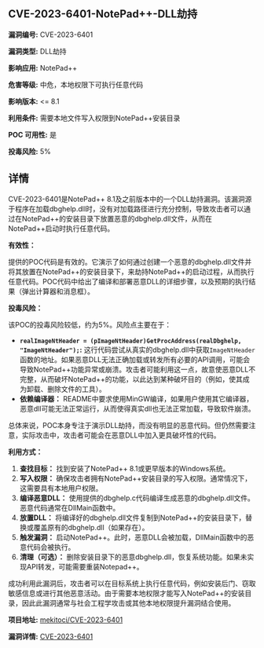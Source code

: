 ## CVE-2023-6401-NotePad++-DLL劫持

**漏洞编号:** CVE-2023-6401

**漏洞类型:** DLL劫持

**影响应用:** NotePad++

**危害等级:** 中危，本地权限下可执行任意代码

**影响版本:** <= 8.1

**利用条件:** 需要本地文件写入权限到NotePad++安装目录

**POC 可用性:** 是

**投毒风险:** 5%

## 详情

CVE-2023-6401是NotePad++ 8.1及之前版本中的一个DLL劫持漏洞。该漏洞源于程序在加载dbghelp.dll时，没有对加载路径进行充分控制，导致攻击者可以通过在NotePad++的安装目录下放置恶意的dbghelp.dll文件，从而在NotePad++启动时执行任意代码。

**有效性：**

提供的POC代码是有效的。它演示了如何通过创建一个恶意的dbghelp.dll文件并将其放置在NotePad++的安装目录下，来劫持NotePad++的启动过程，从而执行任意代码。POC代码中给出了编译和部署恶意DLL的详细步骤，以及预期的执行结果（弹出计算器和消息框）。

**投毒风险：**

该POC的投毒风险较低，约为5%。风险点主要在于：

*   **`realImageNtHeader = (pImageNtHeader)GetProcAddress(realDbghelp, "ImageNtHeader");`:** 这行代码尝试从真实的dbghelp.dll中获取`ImageNtHeader`函数的地址。如果恶意DLL无法正确加载或转发所有必要的API调用，可能会导致NotePad++功能异常或崩溃。攻击者可能利用这一点，故意使恶意DLL不完整，从而破坏NotePad++的功能，以此达到某种破坏目的（例如，使其成为卸载、删除文件的工具）。
*   **依赖编译器：** README中要求使用MinGW编译，如果用户使用其它编译器，恶意dll可能无法正常运行，从而使得真实dll也无法正常加载，导致软件崩溃。

总体来说，POC本身专注于演示DLL劫持，而没有明显的恶意代码。但仍然需要注意，实际攻击中，攻击者可能会在恶意DLL中加入更具破坏性的代码。

**利用方式：**

1.  **查找目标：** 找到安装了NotePad++ 8.1或更早版本的Windows系统。
2.  **写入权限：** 确保攻击者拥有NotePad++安装目录的写入权限。通常情况下，这需要具有本地用户权限。
3.  **编译恶意DLL：** 使用提供的dbghelp.c代码编译生成恶意的dbghelp.dll文件。恶意代码通常在DllMain函数中。
4.  **放置DLL：** 将编译好的dbghelp.dll文件复制到NotePad++的安装目录下，替换或覆盖原有的dbghelp.dll（如果存在）。
5.  **触发漏洞：** 启动NotePad++。此时，恶意DLL会被加载，DllMain函数中的恶意代码会被执行。
6.  **清理（可选）：** 删除安装目录下的恶意dbghelp.dll，恢复系统功能。如果未实现API转发，可能需要重装Notepad++。

成功利用此漏洞后，攻击者可以在目标系统上执行任意代码，例如安装后门、窃取敏感信息或进行其他恶意活动。由于需要本地权限才能写入NotePad++的安装目录，因此此漏洞通常与社会工程学攻击或其他本地权限提升漏洞结合使用。

**项目地址:** [mekitoci/CVE-2023-6401](https://github.com/mekitoci/CVE-2023-6401)

**漏洞详情:** [CVE-2023-6401](https://nvd.nist.gov/vuln/detail/CVE-2023-6401)